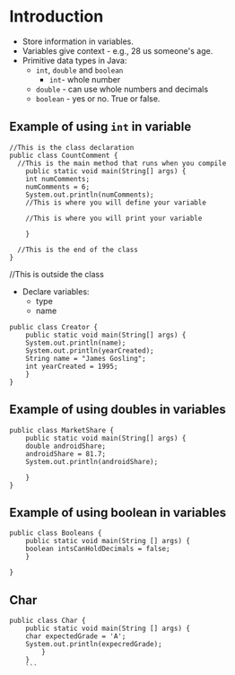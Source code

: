 # Introduction

* Store information in variables.
* Variables give context - e.g., 28 us someone's age.
* Primitive data types in Java:
    * `int`, `double` and `boolean`
        * `int`- whole number
    * `double` - can use whole numbers and decimals
    * `boolean` - yes or no. True or false. 


## Example of using `int` in variable  

```
//This is the class declaration
public class CountComment {
  //This is the main method that runs when you compile
    public static void main(String[] args) {
    int numComments;
    numComments = 6;
    System.out.println(numComments);
    //This is where you will define your variable
    
    //This is where you will print your variable
    
    }
  
  //This is the end of the class
}
```


//This is outside the class
* Declare variables:
    * type
    * name

```
public class Creator {
    public static void main(String[] args) {
    System.out.println(name);
    System.out.println(yearCreated);
    String name = "James Gosling";
    int yearCreated = 1995;
    }
}
```

## Example of using doubles in variables

```
public class MarketShare {
    public static void main(String[] args) {
    double androidShare;
    androidShare = 81.7;
    System.out.println(androidShare);
    
    }
}
```

## Example of using boolean in variables

```
public class Booleans {
    public static void main(String [] args) {
    boolean intsCanHoldDecimals = false;
    }

}
```

## Char

```
public class Char {
    public static void main(String [] args) {
    char expectedGrade = 'A';
    System.out.println(expecredGrade);
        }
    }
    ```

    